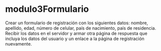 # modulo3Formulario
Crear un formulario de registración con los siguientes datos: nombre, apellido, edad, número de
celular, país de nacimiento, país de residencia.
Recibir los datos en el servidor y armar otra página de respuesta que incluya los datos del usuario
y un enlace a la página de registración nuevamente.
